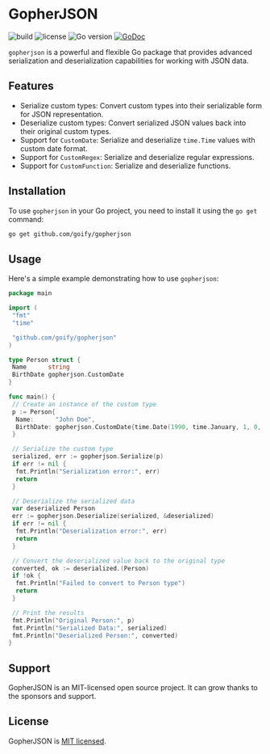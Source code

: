 # GopherJSON

![build](https://github.com/goify/gopherjson/workflows/build/badge.svg)
![license](https://img.shields.io/github/license/goify/gopherjson?color=success)
![Go version](https://img.shields.io/github/go-mod/go-version/goify/gopherjson)
[![GoDoc](https://godoc.org/github.com/goify/gopherjson?status.svg)](https://godoc.org/github.com/goify/gopherjson)

`gopherjson` is a powerful and flexible Go package that provides advanced serialization and deserialization capabilities for working with JSON data.

## Features

- Serialize custom types: Convert custom types into their serializable form for JSON representation.
- Deserialize custom types: Convert serialized JSON values back into their original custom types.
- Support for `CustomDate`: Serialize and deserialize `time.Time` values with custom date format.
- Support for `CustomRegex`: Serialize and deserialize regular expressions.
- Support for `CustomFunction`: Serialize and deserialize functions.

## Installation

To use `gopherjson` in your Go project, you need to install it using the `go get` command:

```bash
go get github.com/goify/gopherjson
```

## Usage

Here's a simple example demonstrating how to use `gopherjson`:

```go
package main

import (
 "fmt"
 "time"

 "github.com/goify/gopherjson"
)

type Person struct {
 Name      string
 BirthDate gopherjson.CustomDate
}

func main() {
 // Create an instance of the custom type
 p := Person{
  Name:      "John Doe",
  BirthDate: gopherjson.CustomDate{time.Date(1990, time.January, 1, 0, 0, 0, 0, time.UTC)},
 }

 // Serialize the custom type
 serialized, err := gopherjson.Serialize(p)
 if err != nil {
  fmt.Println("Serialization error:", err)
  return
 }

 // Deserialize the serialized data
 var deserialized Person
 err := gopherjson.Deserialize(serialized, &deserialized)
 if err != nil {
  fmt.Println("Deserialization error:", err)
  return
 }

 // Convert the deserialized value back to the original type
 converted, ok := deserialized.(Person)
 if !ok {
  fmt.Println("Failed to convert to Person type")
  return
 }

 // Print the results
 fmt.Println("Original Person:", p)
 fmt.Println("Serialized Data:", serialized)
 fmt.Println("Deserialized Person:", converted)
}
```

## Support

GopherJSON is an MIT-licensed open source project. It can grow thanks to the sponsors and support.

## License

GopherJSON is [MIT licensed](LICENSE).
